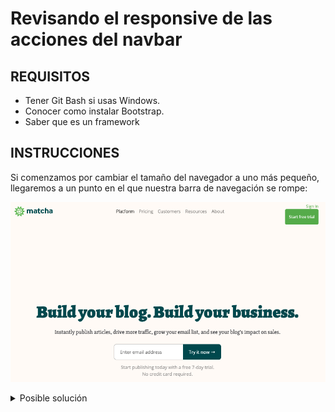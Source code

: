 # Revisando el responsive de las acciones del navbar

## REQUISITOS
- Tener Git Bash si usas Windows.
- Conocer como instalar Bootstrap.
- Saber que es un framework

## INSTRUCCIONES

Si comenzamos por cambiar el tamaño del navegador a uno más pequeño, llegaremos
a un punto en el que nuestra barra de navegación se rompe:

![Estilos de acciones en el navbar rotos](../assets/broken-navbar-actions.png)

<details>
  <summary>Posible solución</summary>

En este caso, el problema viene dado por que la clase `actions` tiene una
propiedad `width` asignándola al 15% del tamaño de su contenedor, y dado que
Bootstrap está usando Flexbox para manejar el ancho de sus elementos, no es
necesaria dicha propiedad. Así que una solución es eliminar dicha propiedad,
quedando la clase `actions` de la siguiente manera:

```css
.actions {
  text-align: right;
  font-weight: 600;
  font-size: 14px;
}
```

</details>
